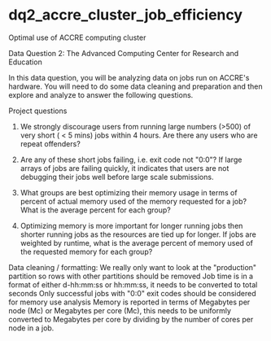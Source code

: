 # dq2_accre_cluster_job_efficiency

Optimal use of ACCRE computing cluster

Data Question 2: The Advanced Computing Center for Research and Education

In this data question, you will be analyzing data on jobs run on ACCRE's hardware. You will need to do some data cleaning and preparation and then explore and analyze to answer the following questions.

Project questions
1) We strongly discourage users from running large numbers (>500) of very short ( < 5 mins) jobs within 4 hours. Are there any users who are repeat offenders?

2) Are any of these short jobs failing, i.e. exit code not "0:0"? If large arrays of jobs are failing quickly, it indicates that users are not debugging their jobs well before large scale submissions.

3) What groups are best optimizing their memory usage in terms of percent of actual memory used of the memory requested for a job? What is the average percent for each group?

4) Optimizing memory is more important for longer running jobs then shorter running jobs as the resources are tied up for longer. If jobs are weighted by runtime, what is the average percent of memory used of the requested memory for each group?

Data cleaning / formatting:
We really only want to look at the "production" partition so rows with other partitions should be removed
Job time is in a format of either d-hh:mm:ss or hh:mm:ss, it needs to be converted to total seconds
Only successful jobs with "0:0" exit codes should be considered for memory use analysis
Memory is reported in terms of Megabytes per node (Mc) or Megabytes per core (Mc), this needs to be uniformly converted to Megabytes per core by dividing by the number of cores per node in a job.